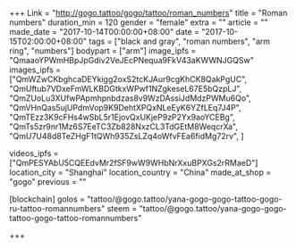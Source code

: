 +++
Link = "http://gogo.tattoo/gogo/tattoo/roman_numbers"
title = "Roman numbers"
duration_min = 120
gender = "female"
extra = ""
article = ""
made_date = "2017-10-14T00:00:00+08:00"
date = "2017-10-15T02:00:00+08:00"
tags = ["black and gray", "roman numbers", "arm ring", "numbers"]
bodypart = ["arm"]
image_ipfs = "QmaaoYPWmHBpJpGdiv2VeJEcPNequa9FkV43aKWWNJGQSw"
images_ipfs = ["QmWZwCKbghcaDEYkigg2oxS2tcKJAur9cgKhCK8QakPgUC",   
  "QmUftub7VDxeFmWLKBDGtkxWPwf1NZgkeseL67E5bQzpLJ",
  "QmZUoLu3XUfwPApmhpnbdzas8v9WzDAssiJdMdzPWMu6Qo",
  "QmVHnQas5ujUPdmVop9K9DehtXPQxNLeEyK6YZfLEq7J4P",
  "QmTEzz3K9cFHs4wSbL5r1EjovQxUKjeP9zP2Yx9aoYCEBg",
  "QmTs5zr9nr1Mz6S7EeTC3Zb828NxzCL3TdGEtM8WeqcrXa",
  "QmU7U48d8TeZHgF1tQWh935ZsLZq4oWfvFEa6fidMg72rv",
]

videos_ipfs = ["QmPESYAbU5CQEEdvMr2fSF9wW9WHbNrXxuBPXGs2rRMaeD"]
location_city = "Shanghai"
location_country = "China"
made_at_shop = "gogo"
previous = ""

[blockchain]
golos = "tattoo/@gogo.tattoo/yana-gogo-gogo-tattoo-gogo-ru-tattoo-romannumbers"
steem = "tattoo/@gogo.tattoo/yana-gogo-gogo-tattoo-gogo-tattoo-romannumbers"

+++
